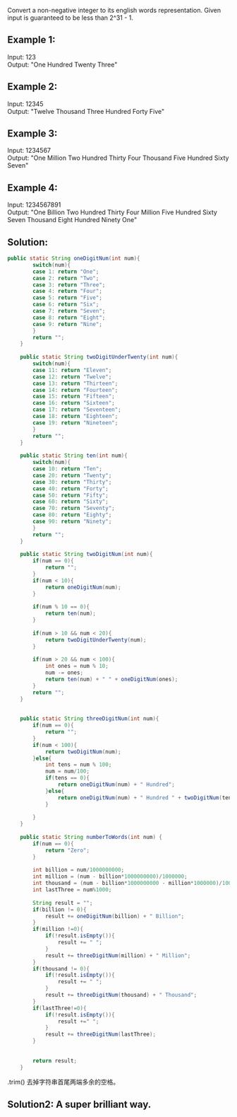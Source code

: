 Convert a non-negative integer to its english words representation. Given input is guaranteed to be less than 2^31 - 1.

## Example 1:  
Input: 123  
Output: "One Hundred Twenty Three"  

## Example 2:
Input: 12345  
Output: "Twelve Thousand Three Hundred Forty Five"  

## Example 3:  
Input: 1234567  
Output: "One Million Two Hundred Thirty Four Thousand Five Hundred Sixty Seven"  

## Example 4:  
Input: 1234567891  
Output: "One Billion Two Hundred Thirty Four Million Five Hundred Sixty Seven Thousand Eight Hundred Ninety One"  

## Solution:
```java
public static String oneDigitNum(int num){
		switch(num){
		case 1: return "One";
		case 2: return "Two";
		case 3: return "Three";
		case 4: return "Four";
		case 5: return "Five";
		case 6: return "Six";
		case 7: return "Seven";
		case 8: return "Eight";
		case 9: return "Nine";
		}
		return "";
	}
	
	public static String twoDigitUnderTwenty(int num){
		switch(num){
		case 11: return "Eleven";
		case 12: return "Twelve";
		case 13: return "Thirteen";
		case 14: return "Fourteen";
		case 15: return "Fifteen";
		case 16: return "Sixteen";
		case 17: return "Seventeen";
		case 18: return "Eighteen";
		case 19: return "Nineteen";
		}
		return "";
	}
	
	public static String ten(int num){
		switch(num){
		case 10: return "Ten";
		case 20: return "Twenty";
		case 30: return "Thirty";
		case 40: return "Forty";
		case 50: return "Fifty";
		case 60: return "Sixty";
		case 70: return "Seventy";
		case 80: return "Eighty";
		case 90: return "Ninety";
		}
		return "";
	}
	
	public static String twoDigitNum(int num){
		if(num == 0){
			return "";
		}
		if(num < 10){
			return oneDigitNum(num);
		}
		
		if(num % 10 == 0){
			return ten(num);
		}
		
		if(num > 10 && num < 20){
			return twoDigitUnderTwenty(num);
		}
		
		if(num > 20 && num < 100){		
			int ones = num % 10;
			num -= ones;
			return ten(num) + " " + oneDigitNum(ones);
		}
		return "";
	}
	
	
	public static String threeDigitNum(int num){
		if(num == 0){
			return "";
		}
		if(num < 100){
			return twoDigitNum(num);
		}else{
			int tens = num % 100;
			num = num/100;
			if(tens == 0){
				return oneDigitNum(num) + " Hundred";
			}else{
				return oneDigitNum(num) + " Hundred " + twoDigitNum(tens);
			}
			
		}	
	}	
	
    public static String numberToWords(int num) {
    	if(num == 0){
    		return "Zero";
    	}
    	
        int billion = num/1000000000;
        int million = (num - billion*1000000000)/1000000;
        int thousand = (num - billion*1000000000 - million*1000000)/1000;
        int lastThree = num%1000;
        
        String result = "";
        if(billion != 0){
        	result += oneDigitNum(billion) + " Billion";
        }
        if(million !=0){
        	if(!result.isEmpty()){
        		result += " ";
        	}
        	result += threeDigitNum(million) + " Million";
        }
        if(thousand != 0){
        	if(!result.isEmpty()){
        		result += " ";
        	}
        	result += threeDigitNum(thousand) + " Thousand";
        }
        if(lastThree!=0){
        	if(!result.isEmpty()){
        		result +=" ";
        	}
        	result += threeDigitNum(lastThree);
        }
        
        	
    	return result;
    }
```
.trim() 去掉字符串首尾两端多余的空格。

## Solution2: A super brilliant way.
```java


```
